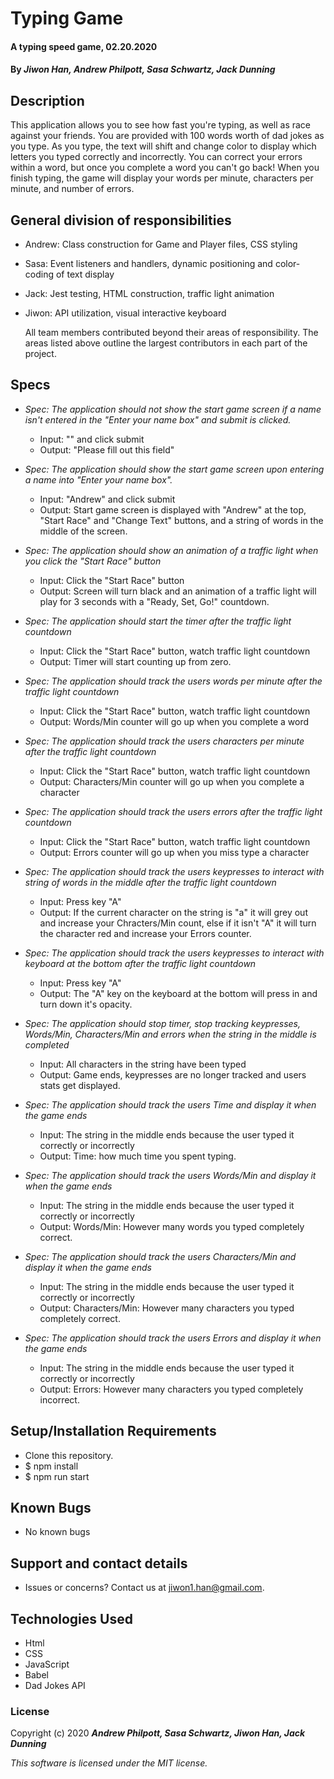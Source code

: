 # Typing Game

#### A typing speed game, 02.20.2020

#### By _**Jiwon Han, Andrew Philpott, Sasa Schwartz, Jack Dunning**_

## Description

This application allows you to see how fast you're typing, as well as race against your friends. You are provided with 100 words worth of dad jokes as you type. As you type, the text will shift and change color to display which letters you typed correctly and incorrectly. You can correct your errors within a word, but once you complete a word you can't go back! When you finish typing, the game will display your words per minute, characters per minute, and number of errors.

## General division of responsibilities
* Andrew: Class construction for Game and Player files, CSS styling
* Sasa: Event listeners and handlers, dynamic positioning and color-coding of text display
* Jack: Jest testing, HTML construction, traffic light animation
* Jiwon: API utilization, visual interactive keyboard

  All team members contributed beyond their areas of responsibility. The areas listed above outline the largest contributors in each part of the project.

## Specs

- _Spec: The application should not show the start game screen if a name isn't entered in the "Enter your name box" and submit is clicked._

  - Input: "" and click submit
  - Output: "Please fill out this field"

- _Spec: The application should show the start game screen upon entering a name into "Enter your name box"._

  - Input: "Andrew" and click submit
  - Output: Start game screen is displayed with "Andrew" at the top, "Start Race" and "Change Text" buttons, and a string of words in the middle of the screen.

- _Spec: The application should show an animation of a traffic light when you click the "Start Race" button_

  - Input: Click the "Start Race" button
  - Output: Screen will turn black and an animation of a traffic light will play for 3 seconds with a "Ready, Set, Go!" countdown.

- _Spec: The application should start the timer after the traffic light countdown_

  - Input: Click the "Start Race" button, watch traffic light countdown
  - Output: Timer will start counting up from zero.

- _Spec: The application should track the users words per minute after the traffic light countdown_

  - Input: Click the "Start Race" button, watch traffic light countdown
  - Output: Words/Min counter will go up when you complete a word

- _Spec: The application should track the users characters per minute after the traffic light countdown_

  - Input: Click the "Start Race" button, watch traffic light countdown
  - Output: Characters/Min counter will go up when you complete a character

- _Spec: The application should track the users errors after the traffic light countdown_

  - Input: Click the "Start Race" button, watch traffic light countdown
  - Output: Errors counter will go up when you miss type a character

- _Spec: The application should track the users keypresses to interact with string of words in the middle after the traffic light countdown_

  - Input: Press key "A"
  - Output: If the current character on the string is "a" it will grey out and increase your Chracters/Min count, else if it isn't "A" it will turn the character red and increase your Errors counter.

- _Spec: The application should track the users keypresses to interact with keyboard at the bottom after the traffic light countdown_

  - Input: Press key "A"
  - Output: The "A" key on the keyboard at the bottom will press in and turn down it's opacity.

- _Spec: The application should stop timer, stop tracking keypresses, Words/Min, Characters/Min and errors when the string in the middle is completed_

  - Input: All characters in the string have been typed
  - Output: Game ends, keypresses are no longer tracked and users stats get displayed.

- _Spec: The application should track the users Time and display it when the game ends_

  - Input: The string in the middle ends because the user typed it correctly or incorrectly
  - Output: Time: how much time you spent typing.

- _Spec: The application should track the users Words/Min and display it when the game ends_

  - Input: The string in the middle ends because the user typed it correctly or incorrectly
  - Output: Words/Min: However many words you typed completely correct.

- _Spec: The application should track the users Characters/Min and display it when the game ends_

  - Input: The string in the middle ends because the user typed it correctly or incorrectly
  - Output: Characters/Min: However many characters you typed completely correct.

- _Spec: The application should track the users Errors and display it when the game ends_
  - Input: The string in the middle ends because the user typed it correctly or incorrectly
  - Output: Errors: However many characters you typed completely incorrect.

## Setup/Installation Requirements

- Clone this repository.
- \$ npm install
- \$ npm run start

## Known Bugs

- No known bugs

## Support and contact details

- Issues or concerns? Contact us at jiwon1.han@gmail.com.

## Technologies Used

- Html
- CSS
- JavaScript
- Babel
- Dad Jokes API

### License

Copyright (c) 2020 **_Andrew Philpott, Sasa Schwartz, Jiwon Han, Jack Dunning_**

_This software is licensed under the MIT license._
